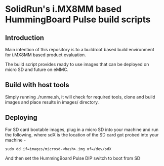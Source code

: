 # SolidRun's i.MX8MM based HummingBoard Pulse build scripts

## Introduction
Main intention of this repository is to a buildroot based build environment for i.MX8MM based product evaluation.

The build script provides ready to use images that can be deployed on micro SD and future on eMMC.

## Build with host tools
Simply running ./runme.sh, it will check for required tools, clone and build images and place results in images/ directory.

## Deploying
For SD card bootable images, plug in a micro SD into your machine and run the following, where sdX is the location of the SD card got probed into your machine -

`sudo dd if=images/microsd-<hash>.img of=/dev/sdX`

And then set the HummingBoard Pulse DIP switch to boot from SD
